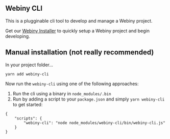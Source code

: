 Webiny CLI
----------

This is a plugginable cli tool to develop and manage a Webiny project.

Get our [Webiny Installer](https://www.webiny.com/download) to quickly setup a Webiny project and begin developing.

## Manual installation (not really recommended)
In your project folder...
```
yarn add webiny-cli
```

Now run the `webiny-cli` using one of the following approaches:

1) Run the cli using a binary in `node_modules/.bin` 
2) Run by adding a script to your `package.json` and simply `yarn webiny-cli` to get started:

```
{
    "scripts": {
        "webiny-cli": "node node_modules/webiny-cli/bin/webiny-cli.js"
    }
}
```